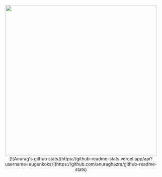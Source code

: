 <div id="header" align="center">
  <img src="https://media.giphy.com/media/9CffOPMLx0Hf2/giphy.gif" width="480"/>
</div>

<div id="header" align="center">
  [![Anurag's github stats](https://github-readme-stats.vercel.app/api?username=eugenkoks)](https://github.com/anuraghazra/github-readme-stats)
</div>
